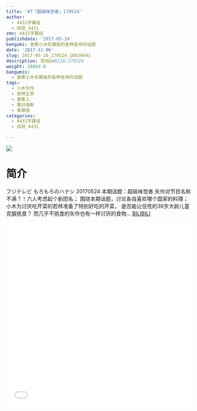 ```yaml
---
title: '#7「超级味觉者」170524'
author:
  - 4431字幕组
  - 叔叔_4431
zmz: 4431字幕组
publishdate: '2017-05-24'
bangumi: 香蕉小木矢黛丽的各种各样的话题
date: '2017-11-06'
slug: 2017-05-26_170524_10836691
description: 其他&#8226;170524
weight: 28894.0
bangumis:
  - 香蕉小木矢黛丽的各种各样的话题
tags:
  - 小木矢作
  - 若林正恭
  - 香蕉人
  - 春日俊彰
  - 奥黛丽
categories:
  - 4431字幕组
  - 叔叔_4431

---
```

![](https://i.imgur.com/kLnV8Z5.png)
# 简介  
フジテレビ  もろもろのハナシ 20170524
本期话题：超级味觉者
矢作对节目名称不满？！六人考虑起个新团名；
围绕本期话题，讨论各自喜欢哪个国家的料理；
小木为讨厌吃芹菜的若林准备了特别好吃的芹菜，
是否能让任性的39岁大龄儿童克服挑食？
而几乎不挑食的矢作也有一样讨厌的食物...
  [BILIBILI](https://www.bilibili.com/video/av10836691/)

  <iframe src="//www.bilibili.com/html/html5player.html?cid=17890418&aid=10836691" width="100%" height="500" frameborder="0" allowfullscreen="allowfullscreen"></iframe>
